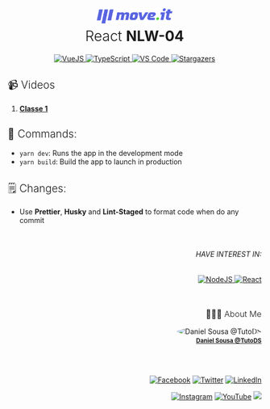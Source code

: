 <div align="center">
<a href="#"><img alt="Move.it" src="./static/logo-full.svg" width="150px"></a>
<h1 style="font-weight: 300; margin-top: 5px">React <strong>NLW-04</strong></h1>
</div>

<div align="center">
  	<a href="#">
  		<img src="https://img.shields.io/badge/Vue.JS%20-%2320232a.svg?&style=for-the-badge&logo=vue.js&logoColor=%234FC08D" alt="VueJS"/>
	</a>
	<a href="#">
		<img src="https://img.shields.io/badge/typescript%20-%23007ACC.svg?&style=for-the-badge&logo=typescript&logoColor=white" alt="TypeScript" />
	</a>
	<a href="#">
		<img src="https://img.shields.io/badge/Visual_Studio_Code-0078D4?style=for-the-badge&logo=visual%20studio%20code&logoColor=white" alt="VS Code" />
	</a>
	<a href="https://github.com/TutoDS/nuxt-levue-week/stargazers">
    	<img alt="Stargazers" src="https://img.shields.io/github/stars/TutoDS/nuxt-levue-week?style=for-the-badge">
	</a>
</div>

<h2 style="font-weight:300">📹 Videos</h2>

1. **[Classe 1](https://www.youtube.com/watch?v=VbkFOWw4yeY)**

<h2 style="font-weight:300">🚀 Commands:</h2>

-   `yarn dev`: Runs the app in the development mode
-   `yarn build`: Build the app to launch in production

<h2 style="font-weight: 300">🗒 Changes:</h2>

-   Use **Prettier**, **Husky** and **Lint-Staged** to format code when do any commit

<div align="right" style="margin-top: 50px">
<h6 style="text-transform: uppercase;">Have interest in:</h6>
<a href="https://github.com/TutoDS/nlw04-node">
	<img src="https://img.shields.io/badge/node.js%20NLW4%20-%2320232a.svg?&style=for-the-badge&logo=node.js&logoColor=%2343853D" alt="NodeJS"/>
</a>

<a href="https://github.com/TutoDS/nlw04-react">
	<img src="https://img.shields.io/badge/React%20NLW4%20-%2320232a.svg?&style=for-the-badge&logo=react&logoColor=%2361DAFB" alt="React"/>
</a>
</div>

<div align="right" style="margin-top: 50px">
<h3 style="font-weight: 300">
🧑🏻‍💻 About Me
</h3>

<img src="https://github.com/tutods.png" alt="Daniel Sousa @TutoDS" width="100px" style="border-radius: 100%">
<br />
<a href="https://github.com/TutoDS" alt="TutoDS">
<small><b>Daniel Sousa @TutoDS</b></small>
</a>

<br /><br />

[facebook]: https://facebook.com/tutods2014
[twitter]: https://twitter.com/tutods
[youtube]: https://youtube.com/tutods2014
[instagram]: https://instagram.com/dsousa_12
[linkedin]: https://www.linkedin.com/in/daniel-sousa-tutods/
[gitlab]: https://gitlab.com/jdaniel.asousa

[<img src="https://img.shields.io/badge/%20-%232671E5.svg?&style=for-the-badge&logo=Facebook&logoColor=white" alt="Facebook"/>][facebook] [<img src="https://img.shields.io/badge/%20-%231DA1F2.svg?&style=for-the-badge&logo=Twitter&logoColor=white" alt="Twitter"/>][twitter] [<img src="https://img.shields.io/badge/%20-%230077B5.svg?&style=for-the-badge&logo=linkedin&logoColor=white" alt="LinkedIn"/>][linkedin]

[<img src="https://img.shields.io/badge/%20-%23E4405F.svg?&style=for-the-badge&logo=Instagram&logoColor=white" alt="Instagram"/>][instagram] [<img src="https://img.shields.io/badge/%20-%23FF0000.svg?&style=for-the-badge&logo=YouTube&logoColor=white" alt="YouTube"/>][youtube] [<img src="https://img.shields.io/badge/%20-%23181717.svg?&style=for-the-badge&logo=gitlab&logoColor=white"/>][gitlab]

</div>
